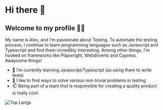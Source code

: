 # Hi there 👋

## Welcome to my profile 🙋‍♂️

My name is Alex, and I'm passionate about Testing. To automate the testing process, I continue to learn programming languages such as Javascript and Typescript and find them incredibly interesting. Among other things, I'm hooked on frameworks like Playwright, WebdriverIo and Cypress. Awaysome things!

- 🌱 I’m currently learning Javascript/Typescript (as using them to write tests)
- 👯 I like to find ways to solve various non-trivial problems in testing 
- 📫 Being part of a team that is responsible for creating a quality product is really cool. 


![Top Langs](https://github-readme-stats.vercel.app/api/top-langs/?username=valahalex&layout=compact)
